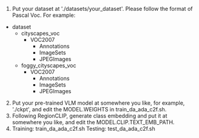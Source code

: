 1. Put your dataset at './datasets/your_dataset'. Please follow the format of Pascal Voc.
   For example:

- dataset
  - cityscapes_voc
    - VOC2007
      - Annotations
      - ImageSets
      - JPEGImages
  - foggy_cityscapes_voc
    - VOC2007
      - Annotations
      - ImageSets
      - JPEGImages

2. Put your pre-trained VLM model at somewhere you like, for example, './ckpt', and edit the MODEL.WEIGHTS in train_da_ada_c2f.sh.
3. Following RegionCLIP, generate class embedding and put it at somewhere you like, and edit the MODEL.CLIP.TEXT_EMB_PATH.
4. Training: train_da_ada_c2f.sh  Testing: test_da_ada_c2f.sh
